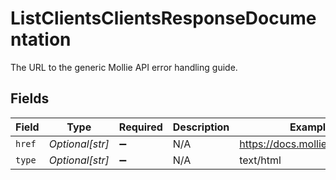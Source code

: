 # ListClientsClientsResponseDocumentation

The URL to the generic Mollie API error handling guide.


## Fields

| Field                          | Type                           | Required                       | Description                    | Example                        |
| ------------------------------ | ------------------------------ | ------------------------------ | ------------------------------ | ------------------------------ |
| `href`                         | *Optional[str]*                | :heavy_minus_sign:             | N/A                            | https://docs.mollie.com/errors |
| `type`                         | *Optional[str]*                | :heavy_minus_sign:             | N/A                            | text/html                      |